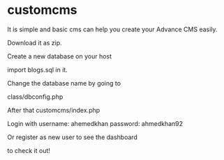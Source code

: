 # customcms
It is simple and basic cms can help you create your Advance CMS easily.

Download it as zip.

Create a new database on your host

import blogs.sql in it.

Change the database name by going to

class/dbconfig.php

After that customcms/index.php

Login with 
username: ahemedkhan 
password: ahmedkhan92 

Or register as new user to see the dashboard

to check it out!